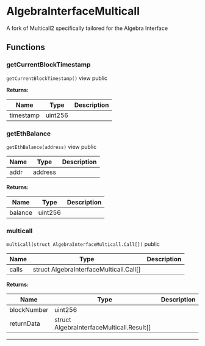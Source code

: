 

# AlgebraInterfaceMulticall


A fork of Multicall2 specifically tailored for the Algebra Interface




## Functions
### getCurrentBlockTimestamp


`getCurrentBlockTimestamp()` view public






**Returns:**

| Name | Type | Description |
| ---- | ---- | ----------- |
| timestamp | uint256 |  |

### getEthBalance


`getEthBalance(address)` view public





| Name | Type | Description |
| ---- | ---- | ----------- |
| addr | address |  |

**Returns:**

| Name | Type | Description |
| ---- | ---- | ----------- |
| balance | uint256 |  |

### multicall


`multicall(struct AlgebraInterfaceMulticall.Call[])`  public





| Name | Type | Description |
| ---- | ---- | ----------- |
| calls | struct AlgebraInterfaceMulticall.Call[] |  |

**Returns:**

| Name | Type | Description |
| ---- | ---- | ----------- |
| blockNumber | uint256 |  |
| returnData | struct AlgebraInterfaceMulticall.Result[] |  |



---


